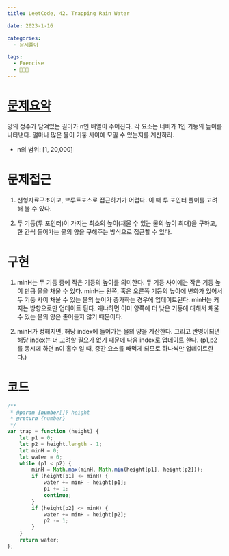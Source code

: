 ```yaml
---
title: LeetCode, 42. Trapping Rain Water

date: 2023-1-16

categories:
  - 문제풀이

tags:
  - Exercise
  - 🧑🏻‍💻
---
```


# [문제요약](https://leetcode.com/problems/trapping-rain-water/description/)

양의 정수가 담겨있는 길이가 n인 배열이 주어진다. 각 요소는 너비가 1인 기둥의 높이를 나타낸다. 얼마나 많은 물이 기둥 사이에 모일 수 있는지를 계산하라.

- n의 범위: [1, 20,000]

# 문제접근

1. 선형자료구조이고, 브루트포스로 접근하기가 어렵다. 이 때 투 포인터 풀이를 고려해 볼 수 있다.

2. 두 기둥(투 포인터)이 가지는 최소의 높이(채울 수 있는 물의 높이 최대)을 구하고, 한 칸씩 들어가는 물의 양을 구해주는 방식으로 접근할 수 있다.

# 구현

1. minH는 두 기둥 중에 작은 기둥의 높이를 의미한다. 두 기둥 사이에는 작은 기둥 높이 만큼 물을 채울 수 있다. minH는 왼쪽, 혹은 오른쪽 기둥의 높이에 변화가 있어서 두 기둥 사이 채울 수 있는 물의 높이가 증가하는 경우에 업데이트된다. minH는 커지는 방향으로만 업데이트 된다. 왜냐하면 이미 양쪽에 더 낮은 기둥에 대해서 채울 수 있는 물의 양은 줄어들지 않기 때문이다.

2. minH가 정해지면, 해당 index에 들어가는 물의 양을 계산한다. 그리고 반영이되면 해당 index는 더 고려할 필요가 없기 때문에 다음 index로 업데이트 한다. (p1,p2를 동시에 하면 n이 홀수 일 때, 중간 요소를 빼먹게 되므로 하나씩만 업데이트한다.)

# 코드

```javascript
/**
 * @param {number[]} height
 * @return {number}
 */
var trap = function (height) {
	let p1 = 0;
	let p2 = height.length - 1;
	let minH = 0;
	let water = 0;
	while (p1 < p2) {
		minH = Math.max(minH, Math.min(height[p1], height[p2]));
		if (height[p1] <= minH) {
			water += minH - height[p1];
			p1 += 1;
			continue;
		}
		if (height[p2] <= minH) {
			water += minH - height[p2];
			p2 -= 1;
		}
	}
	return water;
};
```
